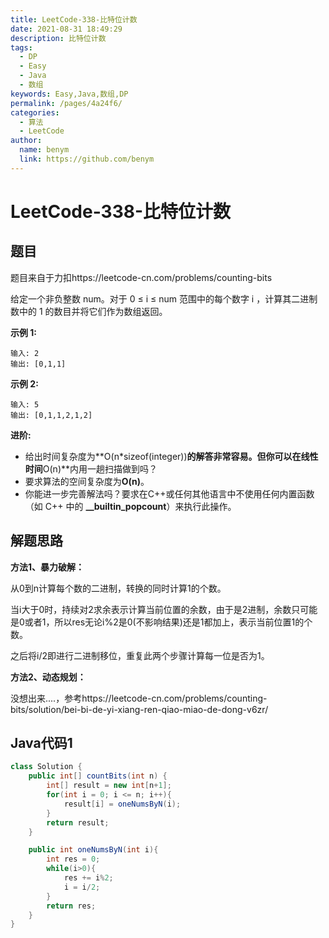 ```yaml
---
title: LeetCode-338-比特位计数
date: 2021-08-31 18:49:29
description: 比特位计数
tags: 
  - DP
  - Easy
  - Java
  - 数组
keywords: Easy,Java,数组,DP
permalink: /pages/4a24f6/
categories: 
  - 算法
  - LeetCode
author: 
  name: benym
  link: https://github.com/benym
---
```


# LeetCode-338-比特位计数

## 题目

题目来自于力扣https://leetcode-cn.com/problems/counting-bits

给定一个非负整数 num。对于 0 ≤ i ≤ num 范围中的每个数字 i ，计算其二进制数中的 1 的数目并将它们作为数组返回。

**示例 1:**

```
输入: 2
输出: [0,1,1]
```

**示例 2:**

```
输入: 5
输出: [0,1,1,2,1,2]
```

**进阶:**

- 给出时间复杂度为**O(n*sizeof(integer))**的解答非常容易。但你可以在线性时间**O(n)**内用一趟扫描做到吗？
- 要求算法的空间复杂度为**O(n)**。
- 你能进一步完善解法吗？要求在C++或任何其他语言中不使用任何内置函数（如 C++ 中的 **__builtin_popcount**）来执行此操作。

 

## 解题思路

**方法1、暴力破解：**

从0到n计算每个数的二进制，转换的同时计算1的个数。

当i大于0时，持续对2求余表示计算当前位置的余数，由于是2进制，余数只可能是0或者1，所以res无论i%2是0(不影响结果)还是1都加上，表示当前位置1的个数。

之后将i/2即进行二进制移位，重复此两个步骤计算每一位是否为1。

**方法2、动态规划：**

没想出来....，参考https://leetcode-cn.com/problems/counting-bits/solution/bei-bi-de-yi-xiang-ren-qiao-miao-de-dong-v6zr/

## Java代码1

```java
class Solution {
    public int[] countBits(int n) {
        int[] result = new int[n+1];
        for(int i = 0; i <= n; i++){
            result[i] = oneNumsByN(i);
        }   
        return result;
    }

    public int oneNumsByN(int i){
        int res = 0;
        while(i>0){
            res += i%2;
            i = i/2;
        }
        return res;
    }
}
```
